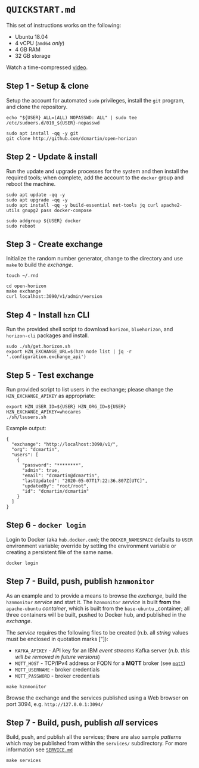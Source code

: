 # `QUICKSTART.md`
This set of instructions works on the following:

+ Ubuntu 18.04
+ 4 vCPU (`amd64` _only_)
+ 4 GB RAM
+ 32 GB storage

Watch a time-compressed [video](https://youtu.be/_BdAa7jT5VY).

## Step 1 - Setup & clone
Setup the account for automated `sudo` privileges, install the `git` program, and clone the repository.

```
echo "${USER} ALL=(ALL) NOPASSWD: ALL" | sudo tee /etc/sudoers.d/010_${USER}-nopasswd
```
```
sudo apt install -qq -y git 
git clone http://github.com/dcmartin/open-horizon
```

## Step 2 - Update & install
Run the update and upgrade processes for the system and then install the required tools; when complete, add the account to the `docker` group and reboot the machine.

```
sudo apt update -qq -y
sudo apt upgrade -qq -y
sudo apt install -qq -y build-essential net-tools jq curl apache2-utils gnupg2 pass docker-compose
```
```
sudo addgroup ${USER} docker
sudo reboot
```

## Step 3 - Create exchange
Initialize the random number generator, change to the directory and use `make` to build the _exchange_.

```
touch ~/.rnd
```
```
cd open-horizon
make exchange
curl localhost:3090/v1/admin/version
```

## Step 4 - Install `hzn` CLI
Run the provided shell script to download `horizon`, `bluehorizon`, and `horizon-cli` packages and install.

```
sudo ./sh/get.horizon.sh
export HZN_EXCHANGE_URL=$(hzn node list | jq -r '.configuration.exchange_api')
```

## Step 5 - Test exchange 
Run provided script to list users in the exchange; please change the `HZN_EXCHANGE_APIKEY` as appropriate:

```
export HZN_USER_ID=${USER} HZN_ORG_ID=${USER} HZN_EXCHANGE_APIKEY=whocares
./sh/lsusers.sh
```

Example output:

```
{
  "exchange": "http://localhost:3090/v1/",
  "org": "dcmartin",
  "users": [
    {
      "password": "********",
      "admin": true,
      "email": "dcmartin@dcmartin",
      "lastUpdated": "2020-05-07T17:22:36.807Z[UTC]",
      "updatedBy": "root/root",
      "id": "dcmartin/dcmartin"
    }
  ]
}
```

## Step 6 - `docker login`
Login to Docker (aka `hub.docker.com`); the `DOCKER_NAMESPACE` defaults to `USER` environment variable; 
override by setting the environment variable or creating a persistent file of the same name.

```
docker login
```

## Step 7 - Build, push, publish `hznmonitor`
As an example and to provide a means to browse the _exchange_, build  the `hznmonitor` _service_ and start it.  The `hznmonitor` _service_ is built **from** the `apache-ubuntu` _container_, which is built from the `base-ubuntu` _container; all three containers will be built, pushed to Docker hub, and published in the _exchange_.

The _service_ requires the following files to be created (n.b. all _string_ values  must be enclosed in quotation marks \[\"\]):

+ `KAFKA_APIKEY` - API key for an IBM _event streams_ Kafka server (_n.b. this will be removed in future versions_)
+ `MQTT_HOST` - TCP/IPv4 address or FQDN for a **MQTT** broker (see [`mqtt`](services/mqtt/README.md))
+ `MQTT_USERNAME` - broker credentials
+ `MQTT_PASSWORD` - broker credentials


```
make hznmonitor
```
Browse the exchange and the services published using a Web browser on port 3094, e.g. `http://127.0.0.1:3094/`


## Step 7 - Build, push, publish _all_ services
Build, push, and publish all the services; there are also sample _patterns_ which may be published from within the `services/` subdirectory.  For more information see [`SERVICE.md`](docs/SERVICE.md)

```
make services
```
